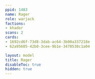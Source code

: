 ```yaml
---
ppid: 1483
name: Rager
role: warjack
factions:
- khador
scans: 2
cards:
- 1692cd6f-73d8-3dab-ac64-3b00a337218e
- 62a95605-42b0-3cee-9b1e-3478538c1a04

layout: model
title: Rager
disableToc: true
hidden: true
---
```

